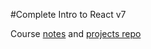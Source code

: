 #Complete Intro to React v7

Course [notes](https://btholt.github.io/complete-intro-to-react-v7) and [projects repo](https://github.com/btholt/citr-v7-project)
